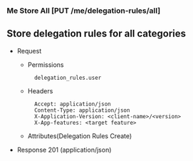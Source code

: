 ### Me Store All [PUT /me/delegation-rules/all]

## Store delegation rules for all categories

+ Request

    + Permissions

            delegation_rules.user

    + Headers

            Accept: application/json
            Content-Type: application/json
            X-Application-Version: <client-name>/<version>
            X-App-features: <target feature>

    + Attributes(Delegation Rules Create)

+ Response 201 (application/json)

<!-- include(../../error_responses.md) -->